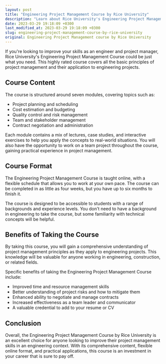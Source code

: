 ```yaml
---
layout: post
title: "Engineering Project Management Course by Rice University"
description: "Learn about Rice University's Engineering Project Management Course and how it can improve your skills as an engineer and project manager."
date: 2023-03-29 19:18:09 +0300
last_modified_at: 2023-03-29 19:18:09 +0300
slug: engineering-project-management-course-by-rice-university
original: Engineering Project Management course by Rice University
---
```

If you're looking to improve your skills as an engineer and project manager, Rice University's Engineering Project Management Course could be just what you need. This highly rated course covers all the basic principles of project management and their application to engineering projects.

## Course Content
The course is structured around seven modules, covering topics such as:

- Project planning and scheduling
- Cost estimation and budgeting
- Quality control and risk management
- Team and stakeholder management
- Contract negotiation and administration

Each module contains a mix of lectures, case studies, and interactive exercises to help you apply the concepts to real-world situations. You will also have the opportunity to work on a team project throughout the course, gaining practical experience in project management.

## Course Format
The Engineering Project Management Course is taught online, with a flexible schedule that allows you to work at your own pace. The course can be completed in as little as four weeks, but you have up to six months to finish it.

The course is designed to be accessible to students with a range of backgrounds and experience levels. You don't need to have a background in engineering to take the course, but some familiarity with technical concepts will be helpful.

## Benefits of Taking the Course
By taking this course, you will gain a comprehensive understanding of project management principles as they apply to engineering projects. This knowledge will be valuable for anyone working in engineering, construction, or related fields.

Specific benefits of taking the Engineering Project Management Course include:

- Improved time and resource management skills
- Better understanding of project risks and how to mitigate them
- Enhanced ability to negotiate and manage contracts
- Increased effectiveness as a team leader and communicator
- A valuable credential to add to your resume or CV

## Conclusion
Overall, the Engineering Project Management Course by Rice University is an excellent choice for anyone looking to improve their project management skills in an engineering context. With its comprehensive content, flexible online format, and practical applications, this course is an investment in your career that is sure to pay off.